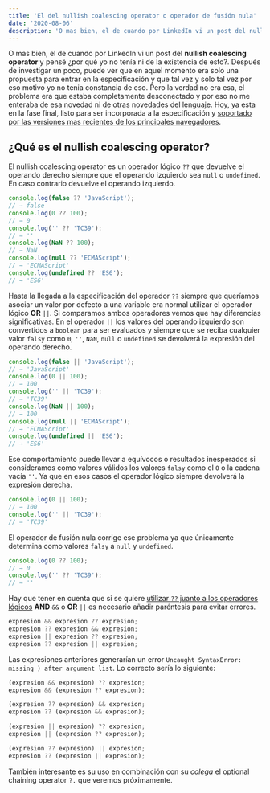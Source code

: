 ```yaml
---
title: 'El del nullish coalescing operator o operador de fusión nula'
date: '2020-08-06'
description: 'O mas bien, el de cuando por LinkedIn vi un post del nullish coalescing operator y pensé ¿por qué yo no tenía ni de la existencia de esto?.'
---
```


O mas bien, el de cuando por LinkedIn vi un post del **nullish coalescing operator** y pensé ¿por qué yo no tenía ni de la existencia de esto?. Después de investigar un poco, puede ver que en aquel momento era solo una propuesta para entrar en la especificación y que tal vez y solo tal vez por eso motivo yo no tenia constancia de eso. Pero la verdad no era esa, el problema era que estaba completamente desconectado y por eso no me enteraba de esa novedad ni de otras novedades del lenguaje. Hoy, ya esta en la fase final, listo para ser incorporada a la especificación y [soportado por las versiones mas recientes de los principales navegadores](https://caniuse.com/#search=%3F%3F).

## ¿Qué es el nullish coalescing operator?

El nullish coalescing operator es un operador lógico `??` que devuelve el operando derecho siempre que el operando izquierdo sea `null` o `undefined`. En caso contrario devuelve el operando izquierdo.

```javascript
console.log(false ?? 'JavaScript');
// → false
console.log(0 ?? 100);
// → 0
console.log('' ?? 'TC39');
// → ''
console.log(NaN ?? 100);
// → NaN
console.log(null ?? 'ECMAScript');
// → 'ECMAScript'
console.log(undefined ?? 'ES6');
// → 'ES6'
```

Hasta la llegada a la especificación del operador `??` siempre que queríamos asociar un valor por defecto a una variable era normal utilizar el operador lógico **OR** `||`. Si comparamos ambos operadores vemos que hay diferencias significativas. En el operador `||` los valores del operando izquierdo son convertidos a `boolean` para ser evaluados y siempre que se reciba cualquier valor `falsy` como `0`, `''`, `NaN`, `null` o `undefined` se devolverá la expresión del operando derecho.

```javascript
console.log(false || 'JavaScript');
// → 'JavaScript'
console.log(0 || 100);
// → 100
console.log('' || 'TC39');
// → 'TC39'
console.log(NaN || 100);
// → 100
console.log(null || 'ECMAScript');
// → 'ECMAScript'
console.log(undefined || 'ES6');
// → 'ES6'
```

Ese comportamiento puede llevar a equívocos o resultados inesperados si consideramos como valores válidos los valores `falsy` como el `0` o la cadena vacía `''`. Ya que en esos casos el operador lógico siempre devolverá la expresión derecha.

```javascript
console.log(0 || 100);
// → 100
console.log('' || 'TC39');
// → 'TC39'
```

El operador de fusión nula corrige ese problema ya que únicamente determina como valores `falsy` a `null` y `undefined`.

```javascript
console.log(0 ?? 100);
// → 0
console.log('' ?? 'TC39');
// → ''
```

Hay que tener en cuenta que si se quiere [utilizar `??` juanto a los operadores lógicos](https://v8.dev/features/nullish-coalescing#mixing-and-matching-operators) **AND** `&&` o **OR** `||` es necesario añadir paréntesis para evitar errores.

```javascript
expresion && expresion ?? expresion;
expresion ?? expresion && expresion;
expresion || expresion ?? expresion;
expresion ?? expresion || expresion;
```

Las expresiones anteriores generarían un error `Uncaught SyntaxError: missing ) after argument list`. Lo correcto sería lo siguiente:

```javascript
(expresion && expresion) ?? expresion;
expresion && (expresion ?? expresion);

(expresion ?? expresion) && expresion;
expresion ?? (expresion && expresion);

(expresion || expresion) ?? expresion;
expresion || (expresion ?? expresion);

(expresion ?? expresion) || expresion;
expresion ?? (expresion || expresion);
```

También interesante es su uso en combinación con su *colega* el optional chaining operator `?.` que veremos próximamente.